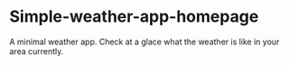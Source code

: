 # Simple-weather-app-homepage
A minimal weather app. Check at a glace what the weather is like in your area currently.
